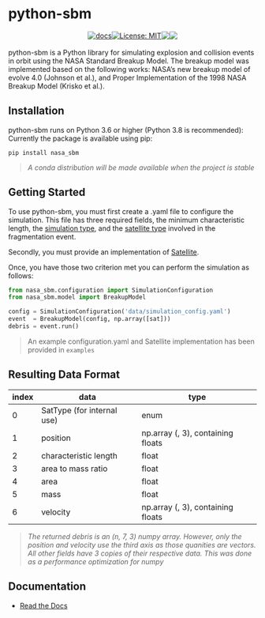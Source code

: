 # python-sbm

<div style="display:flex; flex-direction: row; justify-content: center; align-items: center">
  <a href="https://nasa-breakup-model-python.readthedocs.io/en/latest/">
    <img alt="docs" src="https://img.shields.io/readthedocs/nasa-breakup-model-python" target="_blank">
  </a>
  <a href="https://github.com/ReeceHumphreys/NASA-breakup-model-python/blob/main/LICENSE">
    <img alt="License: MIT" src="https://img.shields.io/github/license/ReeceHumphreys/NASA-breakup-model-python" target="_blank" />
  </a>
  <img src="https://img.shields.io/lgtm/grade/python/github/ReeceHumphreys/NASA-breakup-model-python" target="_blank"/>
  <a href="https://pypi.org/project/nasa_sbm/">
    <img src="https://img.shields.io/pypi/v/nasa_sbm"target="_blank"/>
  </a>
</div>

<br>
python-sbm is a Python library for simulating explosion and collision events in orbit using the NASA Standard Breakup Model. The breakup model was implemented based on the following works: NASA’s new breakup model of evolve 4.0 (Johnson et al.), and Proper Implementation of the 1998 NASA Breakup Model (Krisko et al.).

## Installation
python-sbm runs on Python 3.6 or higher (Python 3.8 is recommended):
Currently the package is available using pip:
```
pip install nasa_sbm
```
>*A conda distribution will be made available when the project is stable*

## Getting Started

To use python-sbm, you must first create a .yaml file to configure the simulation.
This file has three required fields, the minimum characteristic length, the [simulation type](https://nasa-breakup-model-python.readthedocs.io/en/latest/_autosummary/nasa_sbm.configuration.SimulationType.html),
and the [satellite type](https://nasa-breakup-model-python.readthedocs.io/en/latest/_autosummary/nasa_sbm.configuration.SatType.html)
involved in the fragmentation event.

Secondly, you must provide an implementation of [Satellite](https://nasa-breakup-model-python.readthedocs.io/en/latest/_autosummary/nasa_sbm.satellite.Satellite.html).

Once, you have those two criterion met you can perform the simulation as follows:

```python
from nasa_sbm.configuration import SimulationConfiguration
from nasa_sbm.model import BreakupModel

config = SimulationConfiguration('data/simulation_config.yaml')
event  = BreakupModel(config, np.array([sat]))
debris = event.run()
```
> An example configuration.yaml and Satellite implementation has been provided in `examples`

## Resulting Data Format

| index | data                       | type                               |
|-------|----------------------------|------------------------------------|
| 0     | SatType (for internal use) | enum                               |
| 1     | position                   | np.array (, 3), containing floats  |
| 2     | characteristic length      | float                              |
| 3     | area to mass ratio         | float                              |
| 4     | area                       | float                              |
| 5     | mass                       | float                              |
| 6     | velocity                   | np.array (, 3), containing floats  |

>*The returned debris is an (n, 7, 3) numpy array. However, only the position and velocity use the third axis as those quanities are vectors.*
>*All other fields have 3 copies of their respective data. This was done as a performance optimization for numpy*

## Documentation
- [Read the Docs](https://nasa-breakup-model-python.readthedocs.io/en/latest/)
